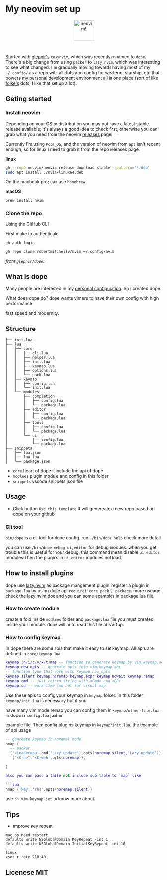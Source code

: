# My neovim set up

<div align="center">
  <p>
    <img title="neovim!" height="65px" width="65px" hspace=10 src="https://cdn.simpleicons.org/neovim/6062ba" />
  </p>
</div>

<br>

Started with [glepnir's](https://github.com/glepnir) `cosynvim`, which was recently renamed to `dope`. There's a big change from using `packer` to `lazy.nvim`, which was interesting to see what changed. I'm gradually moving towards having most of my `~/.config/` as a repo with all dots and config for wezterm, starship, etc that powers my personal development environment all in one place (sort of like [folke's](https://github.com/folke) dots; I like that set up a lot).

## Geting started

### Install neovim

Depending on your OS or distribution you may not have a latest stable release available; it's always
a good idea to check first, otherwise you can grab what you need from the neovim [releases](https://github.com/neovim/neovim/releases) page:

Currently I'm using `Pop!_OS`, and the version of neovim from `apt` isn't recent enough, so for
linux I need to grab it from the repo releases page.

__linux__
```bash
gh --repo neovim/neovim release download stable --pattern='*.deb'
sudo apt install ./nvim-linux64.deb
```

On the macbook pro; can use `homebrew`

__macOS__
```bash
brew install nvim
```

### Clone the repo

Using the GitHub CLI

First make to authenticate

```bash
gh auth login
```

```bash
gh repo clone robertmitchellv/nvim ~/.config/nvim
```

_from `glepnir/dope`:_

## What is dope

Many people are interested in my [personal configuration](https://github.com/glepnir/nvim). So I created dope.

What does dope do? dope wants vimers to have their own config with high performance

fast speed and modernity.

## Structure

```
├── init.lua
├── lua
│   ├── core
│   │   ├── cli.lua
│   │   ├── helper.lua
│   │   ├── init.lua
│   │   ├── keymap.lua
│   │   ├── options.lua
│   │   └── pack.lua
│   ├── keymap
│   │   ├── config.lua
│   │   └── init.lua
│   └── modules
│       ├── completion
│       │   ├── config.lua
│       │   └── package.lua
│       ├── editor
│       │   ├── config.lua
│       │   └── package.lua
│       ├── tools
│       │   ├── config.lua
│       │   └── package.lua
│       └── ui
│           ├── config.lua
│           └── package.lua
├── snippets
│   ├── lua.json
│   ├── lua.lua
│   └── package.json
```

- `core` heart of dope it include the api of dope
- `modlues` plugin module and config in this folder
- `snippets` vscode snippets json file

## Usage

- Click button `Use this template` It will genereate a new repo based on dope on your github

### Cli tool

`bin/dope` is a cli tool for dope config. run `./bin/dope help` check more detail

you can use `/bin/dope debug ui,editor` for debug modues. when you get trouble
this is useful for your debug, this command mean disable `ui editor` modules.Then
the plugins in `ui,editor` modules not load.

## How to install plugins

dope use [lazy.nvim](https://github.com/folk/lazy.nvim) as package mangement plugin. register a plugin in `package.lua` by using dope api `require('core.pack').package`. more useage check the
lazy.nvim doc and you can some examples in package.lua file.

### How to create module

create a fold inside `modlues` folder and `package.lua` file you must created inside your module.
dope will auto read this file at startup.


### How to config keymap

In dope there are some apis that make it easy to set keymap. All apis are defined in `core/keymap.lua`.

```lua
keymap.(n/i/c/v/x/t)map -- function to generate keymap by vim.keymap.set
keymap.new_opts -- generate opts into vim.keymap.set
-- function type that work with keymap.new_opts
keymap.silent keymap.noremap keymap.expr keymap.nowait keymap.remap
keymap.cmd -- just return string with <Cmd> and <CR>
keymap.cu -- work like cmd but for visual map
```

Use these apis to config your keymap in `keymap` folder. In this folder `keymap/init.lua` is necessary but if you

have many vim mode remap you can config them in `keymap/other-file.lua` in dope is `config.lua` just an

example file. Then config plugins keymap in `keymap/init.lua`. the example of api usage

```lua
-- genreate keymap in noremal mode
nmap {
  -- packer
  {'<Leader>pu',cmd('Lazy update'),opts(noremap,silent,'Lazy update')},
   {"<C-h>",'<C-w>h',opts(noremap)},
  
}

also you can pass a table not include sub table to `map` like

```lua
nmap {'key','rhs',opts(noremap,silent)}
```

use `:h vim.keymap.set` to know more about.

## Tips

- Improve key repeat

```
mac os need restart
defaults write NSGlobalDomain KeyRepeat -int 1
defaults write NSGlobalDomain InitialKeyRepeat -int 10

linux
xset r rate 210 40
```

## Licenese MIT
